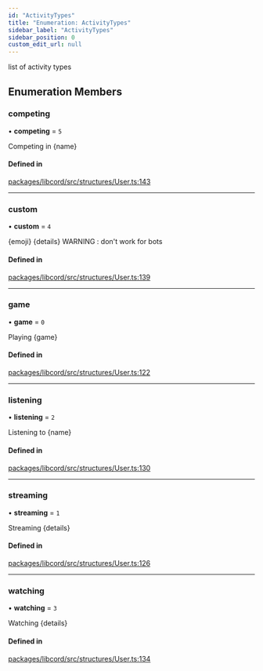 ```yaml
---
id: "ActivityTypes"
title: "Enumeration: ActivityTypes"
sidebar_label: "ActivityTypes"
sidebar_position: 0
custom_edit_url: null
---
```


list of activity types

## Enumeration Members

### competing

• **competing** = ``5``

Competing in {name}

#### Defined in

[packages/libcord/src/structures/User.ts:143](https://github.com/Libcord/libcord/blob/58e1159/packages/libcord/src/structures/User.ts#L143)

___

### custom

• **custom** = ``4``

{emoji} {details}
WARNING : don't work for bots

#### Defined in

[packages/libcord/src/structures/User.ts:139](https://github.com/Libcord/libcord/blob/58e1159/packages/libcord/src/structures/User.ts#L139)

___

### game

• **game** = ``0``

Playing {game}

#### Defined in

[packages/libcord/src/structures/User.ts:122](https://github.com/Libcord/libcord/blob/58e1159/packages/libcord/src/structures/User.ts#L122)

___

### listening

• **listening** = ``2``

Listening to {name}

#### Defined in

[packages/libcord/src/structures/User.ts:130](https://github.com/Libcord/libcord/blob/58e1159/packages/libcord/src/structures/User.ts#L130)

___

### streaming

• **streaming** = ``1``

Streaming {details}

#### Defined in

[packages/libcord/src/structures/User.ts:126](https://github.com/Libcord/libcord/blob/58e1159/packages/libcord/src/structures/User.ts#L126)

___

### watching

• **watching** = ``3``

Watching {details}

#### Defined in

[packages/libcord/src/structures/User.ts:134](https://github.com/Libcord/libcord/blob/58e1159/packages/libcord/src/structures/User.ts#L134)
